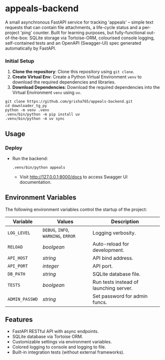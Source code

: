 # appeals-backend
A small asynchronous FastAPI service for tracking 'appeals' – simple text requests that can contain file attachments, a life-cycle status and a per-project 'ping' counter. Built for learning purposes, but fully-functional out-of-the-box: SQLite storage via Tortoise-ORM, colourised console logging, self-contained tests and an OpenAPI (Swagger-UI) spec generated automatically by FastAPI.

### Initial Setup

1. **Clone the repository**: Clone this repository using `git clone`.
2. **Create Virtual Env**: Create a Python Virtual Environment `venv` to download the required dependencies and libraries.
3. **Download Dependencies**: Download the required dependencies into the Virtual Environment `venv` using `uv`.

```shell
git clone https://github.com/grisha765/appeals-backend.git
cd downloader_tg_py
python -m venv .venv
.venv/bin/python -m pip install uv
.venv/bin/python -m uv sync
```

## Usage

### Deploy

- Run the backend:
    ```bash
    .venv/bin/python appeals
    ```
    - Visit http://127.0.0.1:8000/docs to access Swagger UI documentation.

## Environment Variables

The following environment variables control the startup of the project:

| Variable       | Values                              | Description                            |
|----------------|-------------------------------------|----------------------------------------|
| `LOG_LEVEL`    | `DEBUG`, `INFO`, `WARNING`, `ERROR` | Logging verbosity.                     |
| `RELOAD`       | *boolgean*                          | Auto-reload for development.           |
| `API_HOST`     | *string*                            | API bind address.                      |
| `API_PORT`     | *integer*                           | API port.                              |
| `DB_PATH`      | *string*                            | SQLite database file.                  |
| `TESTS`        | *boolgean*                          | Run tests instead of launching server. |
| `ADMIN_PASSWD` | *string*                            | Set password for admin funcs.          |

## Features

- FastAPI RESTful API with async endpoints.
- SQLite database via Tortoise ORM.
- Customizable settings via environment variables.
- Colored logging to console and logging to file.
- Built-in integration tests (without external frameworks).

